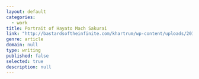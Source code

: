 ```yaml
---
layout: default
categories: 
  - work
title: Portrait of Hayato Mach Sakurai
link: "http://bastardsoftheinfinite.com/khartrum/wp-content/uploads/2011/09/Sick_and_Tired_of_The_Rain_A_Day_with_Mach_S.pdf"
genre: article
domain: null
type: writing
published: false
selected: true
description: null
---
```


